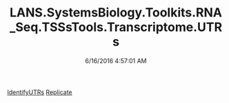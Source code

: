 ﻿---
title: LANS.SystemsBiology.Toolkits.RNA_Seq.TSSsTools.Transcriptome.UTRs
date: 6/16/2016 4:57:01 AM
---

[IdentifyUTRs](T-LANS.SystemsBiology.Toolkits.RNA_Seq.TSSsTools.Transcriptome.UTRs.IdentifyUTRs.html)
[Replicate](T-LANS.SystemsBiology.Toolkits.RNA_Seq.TSSsTools.Transcriptome.UTRs.Replicate.html)

